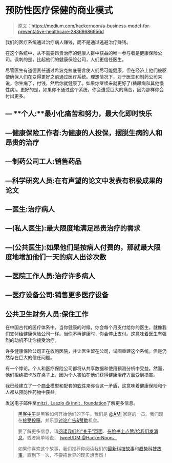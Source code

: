 # 预防性医疗保健的商业模式

> 原文：<https://medium.com/hackernoon/a-business-model-for-preventative-healthcare-28369686956d>

我们的医疗系统通过治疗病人赚钱，而不是通过逃避治疗赚钱。

在这个系统中，从不需要昂贵治疗的健康人群中获益的唯一参与者是健康保险公司。讽刺的是，比起他们的健康保险公司，人们更信任医生。

尽管医生有道德责任通过希波克拉底誓言使人们尽可能健康，但在经济上他们被驱使确保人们在变得更好之前通过医疗系统。理想情况下，对于医生和制药公司来说，你生病了，付钱，然后你就健康了。如果你继续来就更好了(糖尿病和其他慢性病)。更好的是，如果你不通过这个系统，你会遭受巨大的痛苦，因为那样你会付出更多。

## — **个人:**最小化痛苦和努力，最大化即时快乐

## —健康保险工作者:为健康的人投保，摆脱生病的人和昂贵的治疗

## —制药公司工人:销售药品

## —科学研究人员:在有声望的论文中发表有积极成果的论文

## —医生:治疗病人

## —(私人医生):最大限度地满足昂贵治疗的需求

## —(公共医生):如果他们是按病人付费的，那就最大限度地增加他们一天的病人出诊次数

## —医院工作人员:治疗许多病人

## —医疗设备公司:销售更多医疗设备

## 公共卫生财务人员:保住工作

在中国古代的医疗体系中，当你健康的时候，你会每个月支付给你的医生，就像我们支付给健康保险公司一样。当你不再健康时，你会停止支付。这意味着医生有强烈的动机不让你接受治疗。

许多健康保险公司正在收购医院，并让医生留在公司，试图重建这个系统。但是仍然存在巨大的信任问题。

有一个悖论。个人和医疗保险公司都将从共享数据和使用预测分析中受益。然而，他们拒绝把卡放在桌子上，因为个人害怕在他们获得健康治疗方面受到损害。

我已经建立了一个[商业](https://hackernoon.com/tagged/business)模型和配套的[软件](https://hackernoon.com/tagged/software)来弥合这一矛盾，这意味着健康保险和个人都从预防性药物中获益。

发送电子邮件至[mitzi . Laszlo @ innit . foundation](mailto:mitzi.laszlo@innit.foundation)了解更多信息。

> [黑客中午](http://bit.ly/Hackernoon)是黑客如何开始他们的下午。我们是 [@AMI](http://bit.ly/atAMIatAMI) 家庭的一员。我们现在[接受投稿](http://bit.ly/hackernoonsubmission)，并乐意[讨论广告&赞助](mailto:partners@amipublications.com)机会。
> 
> 要了解更多信息，请[阅读我们的“关于”页面](https://goo.gl/4ofytp)、[在脸书上点赞/给我们发消息](http://bit.ly/HackernoonFB)，或者简单地说， [tweet/DM @HackerNoon。](https://goo.gl/k7XYbx)
> 
> 如果你喜欢这个故事，我们推荐你阅读我们的[最新科技故事](http://bit.ly/hackernoonlatestt)和[趋势科技故事](https://hackernoon.com/trending)。直到下一次，不要把世界的现实想当然！
